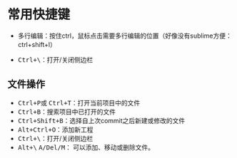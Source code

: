# 常用快捷键

-   多行编辑：按住ctrl，鼠标点击需要多行编辑的位置（好像没有sublime方便：ctrl+shift+l）

-   <kbd>Ctrl+\\</kbd>：打开/关闭侧边栏

## 文件操作

-   <kbd>Ctrl+P</kbd>或 <kbd>Ctrl+T</kbd>：打开当前项目中的文件
-   <kbd>Ctrl+B</kbd>：搜索项目中已打开的文件
-   <kbd>Ctrl+Shift+B</kbd>：选择自上次commit之后新建或修改的文件
-   <kbd>Alt+Ctrl+O</kbd>：添加新工程
-   <kbd>Ctrl+\\</kbd>：打开/关闭侧边栏
-   <kbd>Alt+\\</kbd> <kbd>A/Del/M</kbd>： 可以添加、移动或删除文件。
